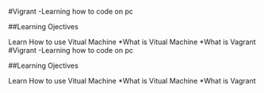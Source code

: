 #Vigrant  -Learning how to code on pc 

##Learning Ojectives

Learn How to use Vitual Machine
*What is Vitual Machine
*What is Vagrant
#Vigrant  -Learning how to code on pc 

##Learning Ojectives

Learn How to use Vitual Machine
*What is Vitual Machine
*What is Vagrant


